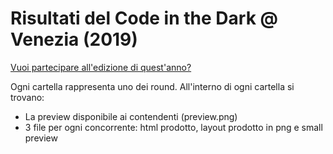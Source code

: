 # Risultati del Code in the Dark @ Venezia (2019)

[Vuoi partecipare all'edizione di quest'anno?](https://codeinthedark.interlogica.it)

Ogni cartella rappresenta uno dei round. All'interno di ogni cartella si trovano:

- La preview disponibile ai contendenti (preview.png)
- 3 file per ogni concorrente: html prodotto, layout prodotto in png e small preview


